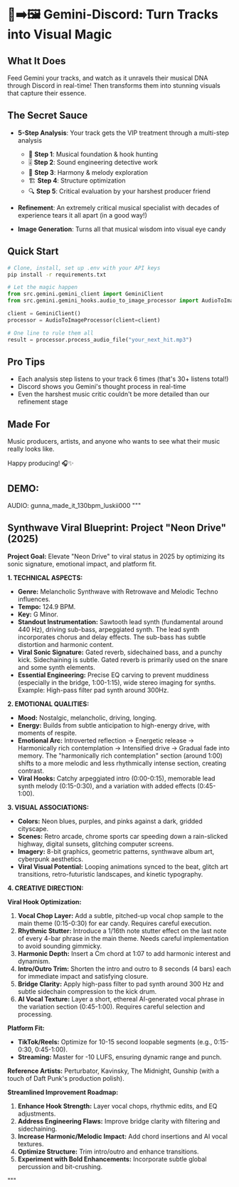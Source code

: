 # 🎵➡️🖼️ Gemini-Discord: Turn Tracks into Visual Magic

## What It Does

Feed Gemini your tracks, and watch as it unravels their musical DNA through Discord in real-time! Then transforms them into stunning visuals that capture their essence.

## The Secret Sauce

- **5-Step Analysis**: Your track gets the VIP treatment through a multi-step analysis
  - 🎹 **Step 1**: Musical foundation & hook hunting
  - 🎚️ **Step 2**: Sound engineering detective work
  - 🎵 **Step 3**: Harmony & melody exploration
  - 🏗️ **Step 4**: Structure optimization
  - 🔍 **Step 5**: Critical evaluation by your harshest producer friend
- **Refinement**: An extremely critical musical specialist with decades of experience tears it all apart (in a good way!)

- **Image Generation**: Turns all that musical wisdom into visual eye candy

## Quick Start

```bash
# Clone, install, set up .env with your API keys
pip install -r requirements.txt
```

```python
# Let the magic happen
from src.gemini.gemini_client import GeminiClient
from src.gemini.gemini_hooks.audio_to_image_processor import AudioToImageProcessor

client = GeminiClient()
processor = AudioToImageProcessor(client=client)

# One line to rule them all
result = processor.process_audio_file("your_next_hit.mp3")
```

## Pro Tips

- Each analysis step listens to your track 6 times (that's 30+ listens total!)
- Discord shows you Gemini's thought process in real-time
- Even the harshest music critic couldn't be more detailed than our refinement stage

## Made For

Music producers, artists, and anyone who wants to see what their music really looks like.

Happy producing! 🎧✨

## DEMO:

AUDIO: gunna_made_it_130bpm_luskii000
"""

## Synthwave Viral Blueprint: Project "Neon Drive" (2025)

**Project Goal:** Elevate "Neon Drive" to viral status in 2025 by optimizing its sonic signature, emotional impact, and platform fit.

**1. TECHNICAL ASPECTS:**

- **Genre:** Melancholic Synthwave with Retrowave and Melodic Techno influences.
- **Tempo:** 124.9 BPM.
- **Key:** G Minor.
- **Standout Instrumentation:** Sawtooth lead synth (fundamental around 440 Hz), driving sub-bass, arpeggiated synth. The lead synth incorporates chorus and delay effects. The sub-bass has subtle distortion and harmonic content.
- **Viral Sonic Signature:** Gated reverb, sidechained bass, and a punchy kick. Sidechaining is subtle. Gated reverb is primarily used on the snare and some synth elements.
- **Essential Engineering:** Precise EQ carving to prevent muddiness (especially in the bridge, 1:00-1:15), wide stereo imaging for synths. Example: High-pass filter pad synth around 300Hz.

**2. EMOTIONAL QUALITIES:**

- **Mood:** Nostalgic, melancholic, driving, longing.
- **Energy:** Builds from subtle anticipation to high-energy drive, with moments of respite.
- **Emotional Arc:** Introverted reflection -> Energetic release -> Harmonically rich contemplation -> Intensified drive -> Gradual fade into memory. The "harmonically rich contemplation" section (around 1:00) shifts to a more melodic and less rhythmically intense section, creating contrast.
- **Viral Hooks:** Catchy arpeggiated intro (0:00-0:15), memorable lead synth melody (0:15-0:30), and a variation with added effects (0:45-1:00).

**3. VISUAL ASSOCIATIONS:**

- **Colors:** Neon blues, purples, and pinks against a dark, gridded cityscape.
- **Scenes:** Retro arcade, chrome sports car speeding down a rain-slicked highway, digital sunsets, glitching computer screens.
- **Imagery:** 8-bit graphics, geometric patterns, synthwave album art, cyberpunk aesthetics.
- **Viral Visual Potential:** Looping animations synced to the beat, glitch art transitions, retro-futuristic landscapes, and kinetic typography.

**4. CREATIVE DIRECTION:**

**Viral Hook Optimization:**

1.  **Vocal Chop Layer:** Add a subtle, pitched-up vocal chop sample to the main theme (0:15-0:30) for ear candy. Requires careful execution.
2.  **Rhythmic Stutter:** Introduce a 1/16th note stutter effect on the last note of every 4-bar phrase in the main theme. Needs careful implementation to avoid sounding gimmicky.
3.  **Harmonic Depth:** Insert a Cm chord at 1:07 to add harmonic interest and dynamism.
4.  **Intro/Outro Trim:** Shorten the intro and outro to 8 seconds (4 bars) each for immediate impact and satisfying closure.
5.  **Bridge Clarity:** Apply high-pass filter to pad synth around 300 Hz and subtle sidechain compression to the kick drum.
6.  **AI Vocal Texture:** Layer a short, ethereal AI-generated vocal phrase in the variation section (0:45-1:00). Requires careful selection and processing.

**Platform Fit:**

- **TikTok/Reels:** Optimize for 10-15 second loopable segments (e.g., 0:15-0:30, 0:45-1:00).
- **Streaming:** Master for -10 LUFS, ensuring dynamic range and punch.

**Reference Artists:** Perturbator, Kavinsky, The Midnight, Gunship (with a touch of Daft Punk's production polish).

**Streamlined Improvement Roadmap:**

1.  **Enhance Hook Strength:** Layer vocal chops, rhythmic edits, and EQ adjustments.
2.  **Address Engineering Flaws:** Improve bridge clarity with filtering and sidechaining.
3.  **Increase Harmonic/Melodic Impact:** Add chord insertions and AI vocal textures.
4.  **Optimize Structure:** Trim intro/outro and enhance transitions.
5.  **Experiment with Bold Enhancements:** Incorporate subtle global percussion and bit-crushing.

"""
